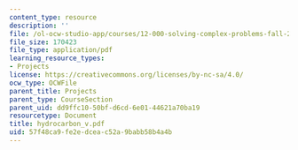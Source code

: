```yaml
---
content_type: resource
description: ''
file: /ol-ocw-studio-app/courses/12-000-solving-complex-problems-fall-2003/57f48ca9fe2edceac52a9babb58b4a4b_hydrocarbon_v.pdf
file_size: 170423
file_type: application/pdf
learning_resource_types:
- Projects
license: https://creativecommons.org/licenses/by-nc-sa/4.0/
ocw_type: OCWFile
parent_title: Projects
parent_type: CourseSection
parent_uid: dd9ffc10-50bf-d6cd-6e01-44621a70ba19
resourcetype: Document
title: hydrocarbon_v.pdf
uid: 57f48ca9-fe2e-dcea-c52a-9babb58b4a4b
---
```

